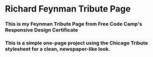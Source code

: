 # Richard Feynman Tribute Page

### This is my Feynman Tribute Page from Free Code Camp's Responsive Design Certificate 

### This is a simple one-page project using the Chicago Tribute stylesheet for a clean, newspaper-like look.
